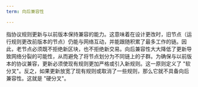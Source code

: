 ```yaml
---
term: 向后兼容性

---
```

指协议规则更新与以前版本保持兼容的能力。这意味着在设计更改时，旧节点（运行规则更改前版本的节点）仍能与网络互动，并能跟随积累了最多工作的链。因此，老节点必须既不拒绝新区块，也不拒绝新交易。向后兼容性大大降低了更新导致网络分裂的可能性，从而避免了将节点划分为不同链上的子群。为确保与以前版本的协议兼容，更新必须使现有规则更加严格或引入新规则。这一原则定义了 "软分叉"。反之，如果更新放宽了现有规则或取消了一些规则，那么它就不具备向后兼容性。这就是 "硬分叉"。